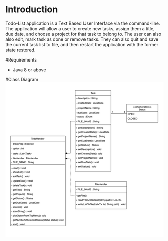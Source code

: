 # Introduction
Todo-List application is a Text Based User Interface via the command-line. The application will allow a user to create 
new tasks, assign them a title, due date, and choose a project for that task to belong to. The user can also also edit,
mark task as done or remove tasks. They can also quit and save the current task list to file, and then restart the 
application with the former state restored.

#Requirements
* Java 8 or above

#Class Diagram
![Image](images/class-diagram.png)
